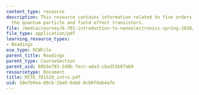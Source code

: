 ```yaml
---
content_type: resource
description: This resource contains information related to five orders of magnitude,
  the quantum particle and field effect transistors.
file: /media/courses/6-701-introduction-to-nanoelectronics-spring-2010/58e7b9ea89cb1be80ab68cb0f0ab4afe_MIT6_701S10_intro.pdf
file_type: application/pdf
learning_resource_types:
- Readings
ocw_type: OCWFile
parent_title: Readings
parent_type: CourseSection
parent_uid: 60b5e783-2d8b-7ecc-ada3-cba353b07a69
resourcetype: Document
title: MIT6_701S10_intro.pdf
uid: 58e7b9ea-89cb-1be8-0ab6-8cb0f0ab4afe
---
```

